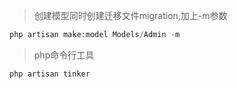 > 创建模型同时创建迁移文件migration,加上-m参数

```php
php artisan make:model Models/Admin -m
```

> php命令行工具

```php
php artisan tinker
```

